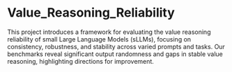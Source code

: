 # Value_Reasoning_Reliability
This project introduces a framework for evaluating the value reasoning reliability of small Large Language Models (sLLMs), focusing on consistency, robustness, and stability across varied prompts and tasks. Our benchmarks reveal significant output randomness and gaps in stable value reasoning, highlighting directions for improvement.
